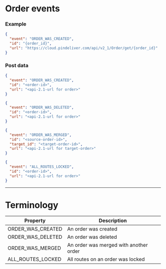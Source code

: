# Order events

### Example

```JSON
{
  "event": "ORDER_WAS_CREATED",
  "id": "{order_id}",
  "url": "https://cloud.pindeliver.com/api/v2_1/Order/get/{order_id}"
}
```

### Post data

```JSON
{  
  "event": "ORDER_WAS_CREATED",
  "id": "<order-id>",
  "url": "<api-2.1-url for order>"
}
```
```JSON
{  
  "event": "ORDER_WAS_DELETED",
  "id": "<order-id>",
  "url": "<api-2.1-url for order>"
}
```
```JSON
{  
  "event": "ORDER_WAS_MERGED",
  "id": "<source-order-id>",
  "target_id": "<target-order-id>",
  "url": "<api-2.1-url for target-order>"
}
```
```JSON
{  
  "event": "ALL_ROUTES_LOCKED",
  "id": "<order-id>",
  "url": "<api-2.1-url for order>"
}
```

---

# Terminology

|Property             |Description|
|---------------------|-----------|
|ORDER_WAS_CREATED|An order was created|
|ORDER_WAS_DELETED|An order was deleted|
|ORDER_WAS_MERGED|An order was merged with another order|
|ALL_ROUTES_LOCKED|All routes on an order was locked|
